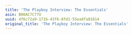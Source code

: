 ```yaml
---
title: 'The Playboy Interview: The Essentials'
asin: B00AC7C77U
uuid: 4f6c72a9-171b-43f6-8fd1-55ea8fa81614
original_title: 'The Playboy Interview: The Essentials'
---
```



